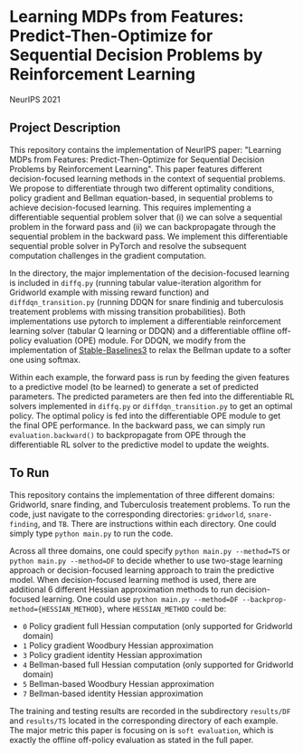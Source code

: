 # Learning MDPs from Features: Predict-Then-Optimize for Sequential Decision Problems by Reinforcement Learning

NeurIPS 2021

## Project Description
This repository contains the implementation of NeurIPS paper: "Learning MDPs from Features: Predict-Then-Optimize for Sequential Decision Problems by Reinforcement Learning". This paper features different decision-focused learning methods in the context of sequential problems. We propose to differentiate through two different optimality conditions, policy gradient and Bellman equation-based, in sequential problems to achieve decision-focused learning. This requires implementing a differentiable sequential problem solver that (i) we can solve a sequential problem in the forward pass and (ii) we can backpropagate through the sequential problem in the backward pass. We implement this differentiable sequential proble solver in PyTorch and resolve the subsequent computation challenges in the gradient computation.

In the directory, the major implementation of the decision-focused learning is included in `diffq.py` (running tabular value-iteration algorithm for Gridworld example with missing reward function) and `diffdqn_transition.py` (running DDQN for snare findinig and tuberculosis treatement problems with missing transition probabilities). Both implementations use pytorch to implement a differentiable reinforcement learning solver (tabular Q learning or DDQN) and a differentiable offline off-policy evaluation (OPE) module. For DDQN, we modify from the implementation of [Stable-Baselines3](https://stable-baselines3.readthedocs.io/en/master/) to relax the Bellman update to a softer one using softmax.

 Within each example, the forward pass is run by feeding the given features to a predictive model (to be learned) to generate a set of predicted parameters. The predicted parameters are then fed into the differentiable RL solvers implemented in `diffq.py` or `diffdqn_transition.py` to get an optimal policy. The optimal policy is fed into the differentiable OPE module to get the final OPE performance. In the backward pass, we can simply run `evaluation.backward()` to backpropagate from OPE through the differentiable RL solver to the predictive model to update the weights.


## To Run

This repository contains the implementation of three different domains: Gridworld, snare finding, and Tuberculosis treatement problems.
To run the code, just navigate to the corresponding directories: `gridworld`, `snare-finding`, and `TB`.
There are instructions within each directory. One could simply type `python main.py` to run the code.

Across all three domains, one could specify `python main.py --method=TS` or `python main.py --method=DF` to decide whether to use two-stage learning approach or decision-focused learning approach to train the predictive model.
When decision-focused learning method is used, there are additional 6 different Hessian approximation methods to run decision-focused learning. One could use `python main.py --method=DF --backprop-method={HESSIAN_METHOD}`, where `HESSIAN_METHOD` could be:
- `0` Policy gradient full Hessian computation (only supported for Gridworld domain)
- `1` Policy gradient Woodbury Hessian approximation
- `3` Policy gradient identity Hessian approximation
- `4` Bellman-based full Hessian computation (only supported for Gridworld domain)
- `5` Bellman-based Woodbury Hessian approximation
- `7` Bellman-based identity Hessian approximation

The training and testing results are recorded in the subdirectory `results/DF` and `results/TS` located in the corresponding directory of each example. The major metric this paper is focusing on is `soft evaluation`, which is exactly the offline off-policy evaluation as stated in the full paper.
